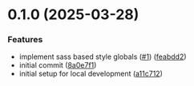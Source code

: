 # 0.1.0 (2025-03-28)


### Features

* implement sass based style globals ([#1](https://github.com/HAWK-Digital-Environments/hawk-svelte-components/issues/1)) ([feabdd2](https://github.com/HAWK-Digital-Environments/hawk-svelte-components/commit/feabdd2b677c5b435b86a863c2891b43f73474c9))
* initial commit ([8a0e7f1](https://github.com/HAWK-Digital-Environments/hawk-svelte-components/commit/8a0e7f1240b2ea0dc326e6d3b21c91c391037e95))
* initial setup for local development ([a11c712](https://github.com/HAWK-Digital-Environments/hawk-svelte-components/commit/a11c7128cac995a89e06b96c62f2f6b95bbc770b))



